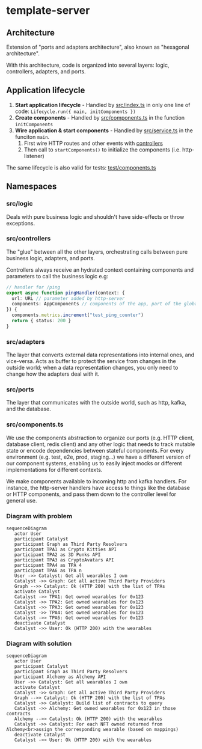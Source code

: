 # template-server

## Architecture

Extension of "ports and adapters architecture", also known as "hexagonal architecture".

With this architecture, code is organized into several layers: logic, controllers, adapters, and ports.

## Application lifecycle

1. **Start application lifecycle** - Handled by [src/index.ts](src/index.ts) in only one line of code: `Lifecycle.run({ main, initComponents })`
2. **Create components** - Handled by [src/components.ts](src/components.ts) in the function `initComponents`
3. **Wire application & start components** - Handled by [src/service.ts](src/service.ts) in the funciton `main`.
   1. First wire HTTP routes and other events with [controllers](#src/controllers)
   2. Then call to `startComponents()` to initialize the components (i.e. http-listener)

The same lifecycle is also valid for tests: [test/components.ts](test/components.ts)

## Namespaces

### src/logic

Deals with pure business logic and shouldn't have side-effects or throw exceptions.

### src/controllers

The "glue" between all the other layers, orchestrating calls between pure business logic, adapters, and ports.

Controllers always receive an hydrated context containing components and parameters to call the business logic e.g:

```ts
// handler for /ping
export async function pingHandler(context: {
  url: URL // parameter added by http-server
  components: AppComponents // components of the app, part of the global context
}) {
  components.metrics.increment("test_ping_counter")
  return { status: 200 }
}
```

### src/adapters

The layer that converts external data representations into internal ones, and vice-versa. Acts as buffer to protect the service from changes in the outside world; when a data representation changes, you only need to change how the adapters deal with it.

### src/ports

The layer that communicates with the outside world, such as http, kafka, and the database.

### src/components.ts

We use the components abstraction to organize our ports (e.g. HTTP client, database client, redis client) and any other logic that needs to track mutable state or encode dependencies between stateful components. For every environment (e.g. test, e2e, prod, staging...) we have a different version of our component systems, enabling us to easily inject mocks or different implementations for different contexts.

We make components available to incoming http and kafka handlers. For instance, the http-server handlers have access to things like the database or HTTP components, and pass them down to the controller level for general use.


### Diagram with problem
```mermaid
sequenceDiagram
   actor User
   participant Catalyst
   participant Graph as Third Party Resolvers
   participant TPA1 as Crypto Kitties API
   participant TPA2 as 3D Punks API
   participant TPA3 as CryptoAvatars API
   participant TPA4 as TPA 4
   participant TPA6 as TPA n
   User ->> Catalyst: Get all wearables I own
   Catalyst ->> Graph: Get all active Third Party Providers
   Graph -->> Catalyst: Ok (HTTP 200) with the list of TPAs
   activate Catalyst
   Catalyst ->> TPA1: Get owned wearables for 0x123
   Catalyst ->> TPA2: Get owned wearables for 0x123
   Catalyst ->> TPA3: Get owned wearables for 0x123
   Catalyst ->> TPA4: Get owned wearables for 0x123
   Catalyst ->> TPA6: Get owned wearables for 0x123
   deactivate Catalyst
   Catalyst ->> User: Ok (HTTP 200) with the wearables
```

### Diagram with solution
```mermaid
sequenceDiagram
   actor User
   participant Catalyst
   participant Graph as Third Party Resolvers
   participant Alchemy as Alchemy API
   User ->> Catalyst: Get all wearables I own
   activate Catalyst
   Catalyst ->> Graph: Get all active Third Party Providers
   Graph -->> Catalyst: Ok (HTTP 200) with the list of TPAs
   Catalyst ->> Catalyst: Build list of contracts to query
   Catalyst ->> Alchemy: Get owned wearables for 0x123 in those contracts
   Alchemy -->> Catalyst: Ok (HTTP 200) with the wearables
   Catalyst ->> Catalyst: For each NFT owned returned from Alchemy<br>assign the corresponding wearable (based on mappings) 
   deactivate Catalyst
   Catalyst ->> User: Ok (HTTP 200) with the wearables
```
